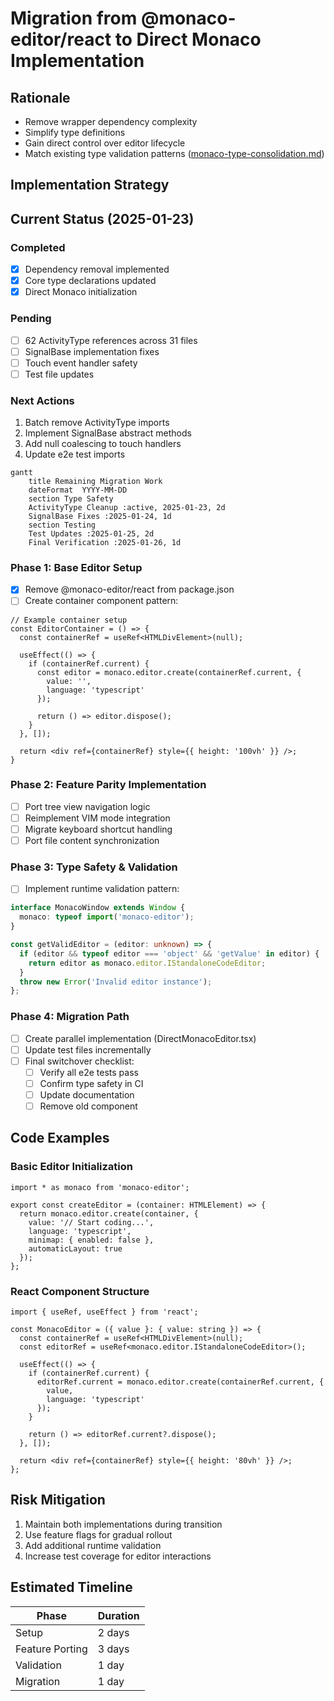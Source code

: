 # Migration from @monaco-editor/react to Direct Monaco Implementation

## Rationale
- Remove wrapper dependency complexity
- Simplify type definitions
- Gain direct control over editor lifecycle
- Match existing type validation patterns ([monaco-type-consolidation.md](../reconcile-mock-types-with-prod/monaco-type-consolidation.md))

## Implementation Strategy

## Current Status (2025-01-23)

### Completed
- [x] Dependency removal implemented
- [x] Core type declarations updated
- [x] Direct Monaco initialization

### Pending
- [ ] 62 ActivityType references across 31 files
- [ ] SignalBase implementation fixes
- [ ] Touch event handler safety
- [ ] Test file updates

### Next Actions
1. Batch remove ActivityType imports
2. Implement SignalBase abstract methods
3. Add null coalescing to touch handlers
4. Update e2e test imports

```mermaid
gantt
    title Remaining Migration Work
    dateFormat  YYYY-MM-DD
    section Type Safety
    ActivityType Cleanup :active, 2025-01-23, 2d
    SignalBase Fixes :2025-01-24, 1d
    section Testing
    Test Updates :2025-01-25, 2d
    Final Verification :2025-01-26, 1d
```

### Phase 1: Base Editor Setup
- [x] Remove @monaco-editor/react from package.json
- [ ] Create container component pattern:
```tsx
// Example container setup
const EditorContainer = () => {
  const containerRef = useRef<HTMLDivElement>(null);

  useEffect(() => {
    if (containerRef.current) {
      const editor = monaco.editor.create(containerRef.current, {
        value: '',
        language: 'typescript'
      });

      return () => editor.dispose();
    }
  }, []);

  return <div ref={containerRef} style={{ height: '100vh' }} />;
}
```

### Phase 2: Feature Parity Implementation
- [ ] Port tree view navigation logic
- [ ] Reimplement VIM mode integration
- [ ] Migrate keyboard shortcut handling
- [ ] Port file content synchronization

### Phase 3: Type Safety & Validation
- [ ] Implement runtime validation pattern:
```typescript
interface MonacoWindow extends Window {
  monaco: typeof import('monaco-editor');
}

const getValidEditor = (editor: unknown) => {
  if (editor && typeof editor === 'object' && 'getValue' in editor) {
    return editor as monaco.editor.IStandaloneCodeEditor;
  }
  throw new Error('Invalid editor instance');
};
```

### Phase 4: Migration Path
- [ ] Create parallel implementation (DirectMonacoEditor.tsx)
- [ ] Update test files incrementally
- [ ] Final switchover checklist:
  - [ ] Verify all e2e tests pass
  - [ ] Confirm type safety in CI
  - [ ] Update documentation
  - [ ] Remove old component

## Code Examples

### Basic Editor Initialization
```tsx
import * as monaco from 'monaco-editor';

export const createEditor = (container: HTMLElement) => {
  return monaco.editor.create(container, {
    value: '// Start coding...',
    language: 'typescript',
    minimap: { enabled: false },
    automaticLayout: true
  });
};
```

### React Component Structure
```tsx
import { useRef, useEffect } from 'react';

const MonacoEditor = ({ value }: { value: string }) => {
  const containerRef = useRef<HTMLDivElement>(null);
  const editorRef = useRef<monaco.editor.IStandaloneCodeEditor>();

  useEffect(() => {
    if (containerRef.current) {
      editorRef.current = monaco.editor.create(containerRef.current, {
        value,
        language: 'typescript'
      });
    }

    return () => editorRef.current?.dispose();
  }, []);

  return <div ref={containerRef} style={{ height: '80vh' }} />;
};
```

## Risk Mitigation
1. Maintain both implementations during transition
2. Use feature flags for gradual rollout
3. Add additional runtime validation
4. Increase test coverage for editor interactions

## Estimated Timeline
| Phase | Duration |
|-------|----------|
| Setup | 2 days |
| Feature Porting | 3 days |
| Validation | 1 day |
| Migration | 1 day |